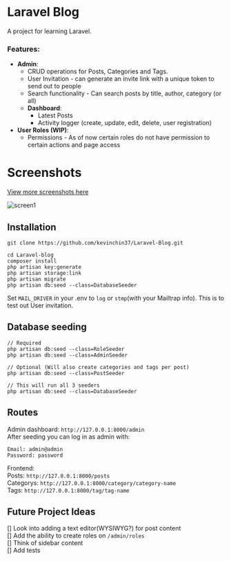 # Laravel Blog

A project for learning Laravel.

### Features: 
* __Admin__:
    * CRUD operations for Posts, Categories and Tags.
    * User Invitation - can generate an invite link with a unique token to send out to people
    * Search functionality - Can search posts by title, author, category (or all)
    *  __Dashboard__:
        * Latest Posts
        * Activity logger (create, update, edit, delete, user registration)
* __User Roles (WIP)__:
    * Permissions - As of now certain roles do not have permission to certain actions and page access



# Screenshots
[View more screenshots here](https://imgur.com/a/M5jmzEb)

![screen1](https://i.imgur.com/loPqdof.png)


## Installation
```
git clone https://github.com/kevinchin37/Laravel-Blog.git

cd Laravel-blog
composer install
php artisan key:generate
php artisan storage:link
php artisan migrate
php artisan db:seed --class=DatabaseSeeder
```
Set `MAIL_DRIVER` in your .env to `log` or `stmp`(with your Mailtrap info). This is to test out User invitation.

## Database seeding

```
// Required
php artisan db:seed --class=RoleSeeder
php artisan db:seed --class=AdminSeeder

// Optional (Will also create categories and tags per post)
php artisan db:seed --class=PostSeeder

// This will run all 3 seeders
php artisan db:seed --class=DatabaseSeeder

```

## Routes

Admin dashboard: ```http://127.0.0.1:8000/admin```\
After seeding you can log in as admin with:
```
Email: admin@admin
Password: password
```
Frontend: \
Posts: ```http://127.0.0.1:8000/posts```\
Categorys: ```http://127.0.0.1:8000/category/category-name```\
Tags: ```http://127.0.0.1:8000/tag/tag-name```

## Future Project Ideas
[] Look into adding a text editor(WYSIWYG?) for post content  
[] Add the ability to create roles on `/admin/roles`  
[] Think of sidebar content  
[] Add tests
